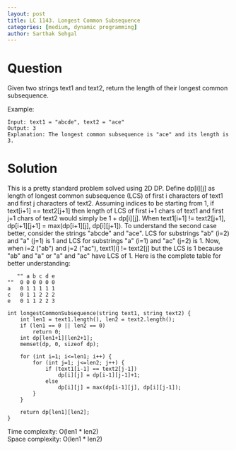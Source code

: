 ```yaml
---
layout: post
title: LC 1143. Longest Common Subsequence
categories: [medium, dynamic programming]
author: Sarthak Sehgal
---
```


# Question
Given two strings text1 and text2, return the length of their longest common subsequence.

Example:
```
Input: text1 = "abcde", text2 = "ace"
Output: 3
Explanation: The longest common subsequence is "ace" and its length is 3.
```

# Solution
This is a pretty standard problem solved using 2D DP. Define dp[i][j] as length of longest common subsequence (LCS) of first i characters of text1 and first j characters of text2. Assuming indices to be starting from 1, if text[i+1] == text2[j+1] then length of LCS of first i+1 chars of text1 and first j+1 chars of text2 would simply be 1 + dp[i][j]. When text1[i+1] != text2[j+1], dp[i+1][j+1] = max(dp[i+1][j], dp[i][j+1]). To understand the second case better, consider the strings "abcde" and "ace". LCS for substrings "ab" (i=2) and "a" (j=1) is 1 and LCS for substrings "a" (i=1) and "ac" (j=2) is 1. Now, when i=2 ("ab") and j=2 ("ac"), text1[i] != text2[j] but the LCS is 1 because "ab" and "a" or "a" and "ac" have LCS of 1. Here is the complete table for better understanding:
```
   "" a b c d e
""  0 0 0 0 0 0
a   0 1 1 1 1 1
c   0 1 1 2 2 2
e   0 1 1 2 2 3
```

```
int longestCommonSubsequence(string text1, string text2) {
    int len1 = text1.length(), len2 = text2.length();
    if (len1 == 0 || len2 == 0)
        return 0;
    int dp[len1+1][len2+1];
    memset(dp, 0, sizeof dp);
    
    for (int i=1; i<=len1; i++) {
        for (int j=1; j<=len2; j++) {
            if (text1[i-1] == text2[j-1])
                dp[i][j] = dp[i-1][j-1]+1;
            else
                dp[i][j] = max(dp[i-1][j], dp[i][j-1]);
        }
    }
    
    return dp[len1][len2];
}
```
Time complexity: O(len1 * len2)<br>
Space complexity: O(len1 * len2)